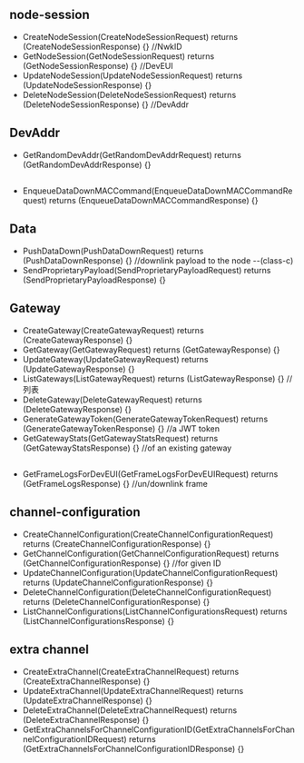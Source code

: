 ## node-session
- CreateNodeSession(CreateNodeSessionRequest) returns (CreateNodeSessionResponse) {} //NwkID
- GetNodeSession(GetNodeSessionRequest) returns (GetNodeSessionResponse) {} //DevEUI
- UpdateNodeSession(UpdateNodeSessionRequest) returns (UpdateNodeSessionResponse) {}
- DeleteNodeSession(DeleteNodeSessionRequest) returns (DeleteNodeSessionResponse) {} //DevAddr

## DevAddr
- GetRandomDevAddr(GetRandomDevAddrRequest) returns (GetRandomDevAddrResponse) {}

## 
- EnqueueDataDownMACCommand(EnqueueDataDownMACCommandRequest) returns (EnqueueDataDownMACCommandResponse) {}

## Data
- PushDataDown(PushDataDownRequest) returns (PushDataDownResponse) {} //downlink payload to the node --(class-c)
- SendProprietaryPayload(SendProprietaryPayloadRequest) returns (SendProprietaryPayloadResponse) {}

## Gateway
- CreateGateway(CreateGatewayRequest) returns (CreateGatewayResponse) {}
- GetGateway(GetGatewayRequest) returns (GetGatewayResponse) {}
- UpdateGateway(UpdateGatewayRequest) returns (UpdateGatewayResponse) {}
- ListGateways(ListGatewayRequest) returns (ListGatewayResponse) {} //列表
- DeleteGateway(DeleteGatewayRequest) returns (DeleteGatewayResponse) {}
- GenerateGatewayToken(GenerateGatewayTokenRequest) returns (GenerateGatewayTokenResponse) {} //a JWT token
- GetGatewayStats(GetGatewayStatsRequest) returns (GetGatewayStatsResponse) {} //of an existing gateway

## 
- GetFrameLogsForDevEUI(GetFrameLogsForDevEUIRequest) returns (GetFrameLogsResponse) {} //un/downlink frame

## channel-configuration
- CreateChannelConfiguration(CreateChannelConfigurationRequest) returns (CreateChannelConfigurationResponse) {}
- GetChannelConfiguration(GetChannelConfigurationRequest) returns (GetChannelConfigurationResponse) {} //for given ID
- UpdateChannelConfiguration(UpdateChannelConfigurationRequest) returns (UpdateChannelConfigurationResponse) {}
- DeleteChannelConfiguration(DeleteChannelConfigurationRequest) returns (DeleteChannelConfigurationResponse) {}
- ListChannelConfigurations(ListChannelConfigurationsRequest) returns (ListChannelConfigurationsResponse) {}

## extra channel
- CreateExtraChannel(CreateExtraChannelRequest) returns (CreateExtraChannelResponse) {}
- UpdateExtraChannel(UpdateExtraChannelRequest) returns (UpdateExtraChannelResponse) {}
- DeleteExtraChannel(DeleteExtraChannelRequest) returns (DeleteExtraChannelResponse) {}
- GetExtraChannelsForChannelConfigurationID(GetExtraChannelsForChannelConfigurationIDRequest) returns (GetExtraChannelsForChannelConfigurationIDResponse) {}